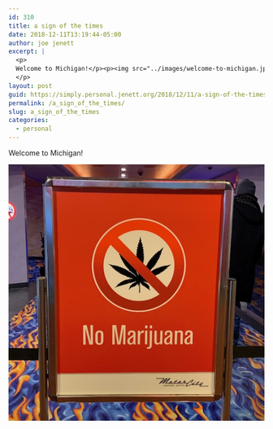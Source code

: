 ```yaml
---
id: 310
title: a sign of the times
date: 2018-12-11T13:19:44-05:00
author: joe jenett
excerpt: |
  <p>
  Welcome to Michigan!</p><p><img src="../images/welcome-to-michigan.jpeg" alt="a sign of the times" style="border:none;" />
  </p>
layout: post
guid: https://simply.personal.jenett.org/2018/12/11/a-sign-of-the-times/
permalink: /a_sign_of_the_times/
slug: a_sign_of_the_times
categories:
  - personal
---
```

Welcome to Michigan!

<img src="../images/welcome-to-michigan.jpeg" alt="a sign of the times" style="border:none;" />
